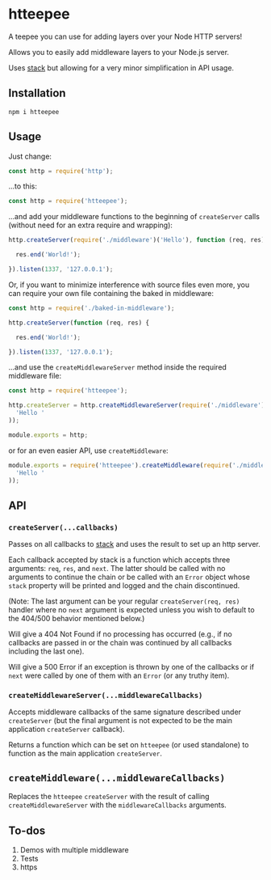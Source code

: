 # htteepee

A teepee you can use for adding layers over your Node HTTP servers!

Allows you to easily add middleware layers to your Node.js server.

Uses [stack](https://github.com/creationix/stack/) but allowing for a very
minor simplification in API usage.

## Installation

```shell
npm i htteepee
```

## Usage

Just change:

```js
const http = require('http');
```

...to this:

```js
const http = require('htteepee');
```

...and add your middleware functions to the beginning of `createServer` calls
(without need for an extra require and wrapping):

```js
http.createServer(require('./middleware')('Hello'), function (req, res) {

  res.end('World!');

}).listen(1337, '127.0.0.1');
```

Or, if you want to minimize interference with source files even more, you
can require your own file containing the baked in middleware:

```js
const http = require('./baked-in-middleware');

http.createServer(function (req, res) {

  res.end('World!');

}).listen(1337, '127.0.0.1');
```

...and use the `createMiddlewareServer` method inside the required
middleware file:

```js
const http = require('htteepee');

http.createServer = http.createMiddlewareServer(require('./middleware')(
  'Hello '
));

module.exports = http;
```

or for an even easier API, use `createMiddleware`:

```js
module.exports = require('htteepee').createMiddleware(require('./middleware')(
  'Hello '
));
```

## API

### `createServer(...callbacks)`

Passes on all callbacks to [stack](https://github.com/creationix/stack/)
and uses the result to set up an http server.

Each callback accepted by stack is a function which accepts three arguments:
`req`, `res`, and `next`. The latter should be called with no arguments to
continue the chain or be called with an `Error` object whose `stack` property
will be printed and logged and the chain discontinued.

(Note: The last argument can be your regular `createServer(req, res)` handler
where no `next` argument is expected unless you wish to default to the
404/500 behavior mentioned below.)

Will give a 404 Not Found if no processing has occurred (e.g., if no callbacks
are passed in or the chain was continued by all callbacks including the last
one).

Will give a 500 Error if an exception is thrown by one of the callbacks or
if `next` were called by one of them with an `Error` (or any truthy item).

### `createMiddlewareServer(...middlewareCallbacks)`

Accepts middleware callbacks of the same signature described under
`createServer` (but the final argument is not expected to be the main
application `createServer` callback).

Returns a function which can be set on `htteepee` (or used standalone)
to function as the main application `createServer`.

## `createMiddleware(...middlewareCallbacks)`

Replaces the `htteepee` `createServer` with the result of calling
`createMiddlewareServer` with the `middlewareCallbacks` arguments.

## To-dos

1. Demos with multiple middleware
1. Tests
1. https
